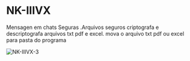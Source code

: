 # NK-IIIVX

Mensagen em chats Seguras .Arquivos seguros criptografa e descriptografa arquivos txt pdf e excel. mova o arquivo txt pdf ou excel para pasta do  programa



![NK-IIIVX-3](https://user-images.githubusercontent.com/101123260/157068332-5e9a0085-ab15-4a73-9c05-e7a44aebd198.png)












